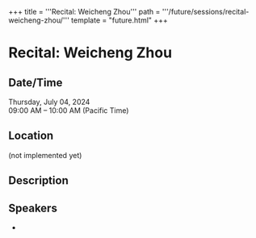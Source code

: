 +++
title = '''Recital: Weicheng Zhou'''
path = '''/future/sessions/recital-weicheng-zhou/'''
template = "future.html"
+++

<h1>Recital: Weicheng Zhou</h1>
<h2>Date/Time</h2>
<p>Thursday, July 04, 2024<br>
09:00 AM – 10:00 AM (Pacific Time)</p>
<h2>Location</h2>
(not implemented yet)
<h2>Description</h2>

<h2>Speakers</h2>
<ul><li><bound method Speaker.link of Speaker(data=SpeakerData(presenter_at=['920B3E28-6F54-46E9-9D6B-C2698F99DB23'], speaker_biography='', speaker_display_name='Weicheng Zhou', speaker_first_name='Weicheng', speaker_last_name='Zhou', speaker_stub='6A279C5E-9500-4FFF-BB75-83F4BFE591E1', speaker_title='', updated_date=datetime.date(2023, 9, 4)), updated=False, deleted=False)></li>


